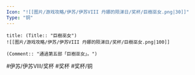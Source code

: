 ```yaml
---
Icon: "![[图片/游戏攻略/伊苏/伊苏VIII 丹娜的陨涕日/奖杯/巨樹巫女.png|30]]"
Type: "铜"
---
```

```ad-common-bronze-trophy
title: (Title:: "巨樹巫女")
![[图片/游戏攻略/伊苏/伊苏VIII 丹娜的陨涕日/奖杯/巨樹巫女.png|100]]

(Comment:: "通過第五部「巨樹巫女」。")
```

#伊苏/伊苏VIII/奖杯 #奖杯 #奖杯/铜
